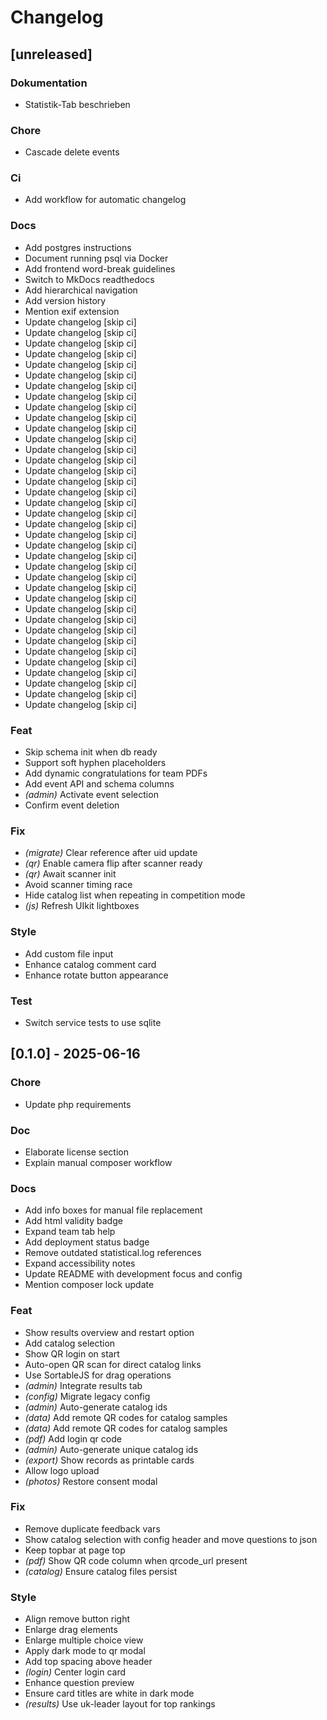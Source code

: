 # Changelog

## [unreleased]

### Dokumentation

- Statistik-Tab beschrieben

### Chore

- Cascade delete events

### Ci

- Add workflow for automatic changelog

### Docs

- Add postgres instructions
- Document running psql via Docker
- Add frontend word-break guidelines
- Switch to MkDocs readthedocs
- Add hierarchical navigation
- Add version history
- Mention exif extension
- Update changelog [skip ci]
- Update changelog [skip ci]
- Update changelog [skip ci]
- Update changelog [skip ci]
- Update changelog [skip ci]
- Update changelog [skip ci]
- Update changelog [skip ci]
- Update changelog [skip ci]
- Update changelog [skip ci]
- Update changelog [skip ci]
- Update changelog [skip ci]
- Update changelog [skip ci]
- Update changelog [skip ci]
- Update changelog [skip ci]
- Update changelog [skip ci]
- Update changelog [skip ci]
- Update changelog [skip ci]
- Update changelog [skip ci]
- Update changelog [skip ci]
- Update changelog [skip ci]
- Update changelog [skip ci]
- Update changelog [skip ci]
- Update changelog [skip ci]
- Update changelog [skip ci]
- Update changelog [skip ci]
- Update changelog [skip ci]
- Update changelog [skip ci]
- Update changelog [skip ci]
- Update changelog [skip ci]
- Update changelog [skip ci]
- Update changelog [skip ci]
- Update changelog [skip ci]
- Update changelog [skip ci]
- Update changelog [skip ci]
- Update changelog [skip ci]
- Update changelog [skip ci]
- Update changelog [skip ci]

### Feat

- Skip schema init when db ready
- Support soft hyphen placeholders
- Add dynamic congratulations for team PDFs
- Add event API and schema columns
- *(admin)* Activate event selection
- Confirm event deletion

### Fix

- *(migrate)* Clear reference after uid update
- *(qr)* Enable camera flip after scanner ready
- *(qr)* Await scanner init
- Avoid scanner timing race
- Hide catalog list when repeating in competition mode
- *(js)* Refresh UIkit lightboxes

### Style

- Add custom file input
- Enhance catalog comment card
- Enhance rotate button appearance

### Test

- Switch service tests to use sqlite

## [0.1.0] - 2025-06-16

### Chore

- Update php requirements

### Doc

- Elaborate license section
- Explain manual composer workflow

### Docs

- Add info boxes for manual file replacement
- Add html validity badge
- Expand team tab help
- Add deployment status badge
- Remove outdated statistical.log references
- Expand accessibility notes
- Update README with development focus and config
- Mention composer lock update

### Feat

- Show results overview and restart option
- Add catalog selection
- Show QR login on start
- Auto-open QR scan for direct catalog links
- Use SortableJS for drag operations
- *(admin)* Integrate results tab
- *(config)* Migrate legacy config
- *(admin)* Auto-generate catalog ids
- *(data)* Add remote QR codes for catalog samples
- *(data)* Add remote QR codes for catalog samples
- *(pdf)* Add login qr code
- *(admin)* Auto-generate unique catalog ids
- *(export)* Show records as printable cards
- Allow logo upload
- *(photos)* Restore consent modal

### Fix

- Remove duplicate feedback vars
- Show catalog selection with config header and move questions to json
- Keep topbar at page top
- *(pdf)* Show QR code column when qrcode_url present
- *(catalog)* Ensure catalog files persist

### Style

- Align remove button right
- Enlarge drag elements
- Enlarge multiple choice view
- Apply dark mode to qr modal
- Add top spacing above header
- *(login)* Center login card
- Enhance question preview
- Ensure card titles are white in dark mode
- *(results)* Use uk-leader layout for top rankings

